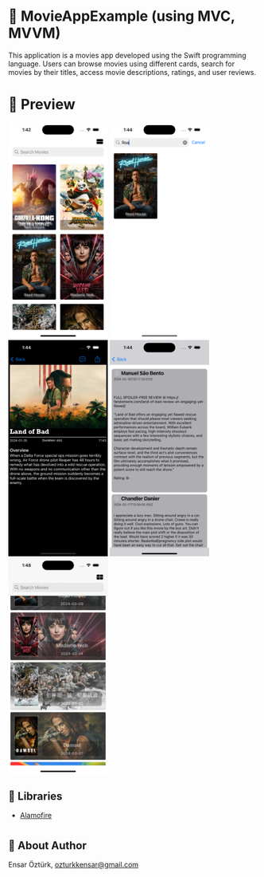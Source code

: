 # 🍿 MovieAppExample (using MVC, MVVM)
This application is a movies app developed using the Swift programming language. Users can browse movies using different cards, search for movies by their titles, access movie descriptions, ratings, and user reviews.

# 🔎 Preview
<p float="left">
<img src="https://github.com/EnsarOzturk/MovieAppExample/blob/mvvm/Screenshots/ListSmall.png" width="200" />
<img src="https://github.com/EnsarOzturk/MovieAppExample/blob/mvvm/Screenshots/Searching.png" width="200" /> 
<img src="https://github.com/EnsarOzturk/MovieAppExample/blob/mvvm/Screenshots/Detail.png" width="200" /> 
<img src="https://github.com/EnsarOzturk/MovieAppExample/blob/mvvm/Screenshots/Reviews.png" width="200"/>
<img src="https://github.com/EnsarOzturk/MovieAppExample/blob/mvvm/Screenshots/ListBig.png" width="200" />
</p>

## 📖 Libraries
- [Alamofire](https://github.com/Alamofire/Alamofire)

#

## 👤 About Author
Ensar Öztürk, [ozturkkensar@gmail.com](mailto:ozturkkensar@gmail.com)

